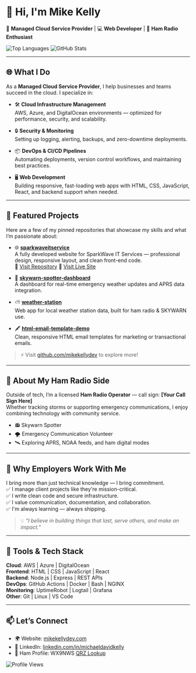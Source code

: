 # 👋 Hi, I'm Mike Kelly

🚀 **Managed Cloud Service Provider** | 💻 **Web Developer** | 📡 **Ham Radio Enthusiast**

![Top Languages](https://github-readme-stats.vercel.app/api/top-langs/?username=mikekellydev&layout=compact&theme=default)
![GitHub Stats](https://github-readme-stats.vercel.app/api?username=mikekellydev&show_icons=true&theme=default)

---

## 🌐 What I Do

As a **Managed Cloud Service Provider**, I help businesses and teams succeed in the cloud. I specialize in:

- 🛠️ **Cloud Infrastructure Management**  
  AWS, Azure, and DigitalOcean environments — optimized for performance, security, and scalability.

- 🔒 **Security & Monitoring**  
  Setting up logging, alerting, backups, and zero-downtime deployments.

- 📦 **DevOps & CI/CD Pipelines**  
  Automating deployments, version control workflows, and maintaining best practices.

- 🖥️ **Web Development**  
  Building responsive, fast-loading web apps with HTML, CSS, JavaScript, React, and backend support when needed.

---

## 📌 Featured Projects

Here are a few of my pinned repositories that showcase my skills and what I’m passionate about:

- 🌐 [**sparkwaveitservice**](https://github.com/mikekellydev/sparkwaveitservice)  
  A fully developed website for SparkWave IT Services — professional design, responsive layout, and clean front-end code.  
  🔗 [Visit Repository](https://mikekellydev.github.io/sparkwaveitservice/)
  🔗 [Visit Live Site](https://sparkwaveitservice.com)
- 📡 [**skywarn-spotter-dashboard**](https://github.com/mikekellydev/skywarn-spotter-dashboard)  
  A dashboard for real-time emergency weather updates and APRS data integration.

- ⛅ [**weather-station**](https://github.com/mikekellydev/weather-station)  
  Web app for local weather station data, built for ham radio & SKYWARN use.

- 🖋️ [**html-email-template-demo**](https://github.com/mikekellydev/html-email-template-demo)  
  Clean, responsive HTML email templates for marketing or transactional emails.

> ⚡ Visit [github.com/mikekellydev](https://github.com/mikekellydev) to explore more!

---

## 📡 About My Ham Radio Side

Outside of tech, I’m a licensed **Ham Radio Operator** — call sign: **[Your Call Sign Here]**  
Whether tracking storms or supporting emergency communications, I enjoy combining technology with community service.

- 📻 Skywarn Spotter  
- 🌪️ Emergency Communication Volunteer  
- 🛰️ Exploring APRS, NOAA feeds, and ham digital modes  

---

## 💼 Why Employers Work With Me

I bring more than just technical knowledge — I bring commitment.  
✅ I manage client projects like they're mission-critical.  
✅ I write clean code and secure infrastructure.  
✅ I value communication, documentation, and collaboration.  
✅ I'm always learning — always shipping.

> 💡 _“I believe in building things that last, serve others, and make an impact.”_

---

## 🧰 Tools & Tech Stack

**Cloud**: AWS | Azure | DigitalOcean  
**Frontend**: HTML | CSS | JavaScript | React  
**Backend**: Node.js | Express | REST APIs  
**DevOps**: GitHub Actions | Docker | Bash | NGINX  
**Monitoring**: UptimeRobot | Logtail | Grafana  
**Other**: Git | Linux | VS Code

---

## 📫 Let’s Connect

- 🌍 Website: [mikekellydev.com](https://mikekellydev.com)  
- 💼 LinkedIn: [linkedin.com/in/michaeldavidkelly](https://www.linkedin.com/in/michaeldavidkelly/)  
- 📡 Ham Profile: WX9NWS [QRZ Lookup](https://www.qrz.com/db/wx9nws) 

![Profile Views](https://komarev.com/ghpvc/?username=mikekellydev&style=flat-square&color=blue)

